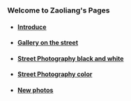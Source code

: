 ### Welcome to Zaoliang's Pages

+ ####  [Introduce](docs/introduce.md)

+ ####  [Gallery on the street](docs/fotoausstellung.md)

+ ####  [Street Photography black and white](docs/street-photography-bw.md)

+ ####  [Street Photography color](docs/street-photography-color.md)

+ ####  [New photos](docs/new-photos.md)

